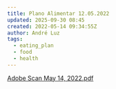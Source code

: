 ```yaml
---
title: Plano Alimentar 12.05.2022
updated: 2025-09-30 08:45
created: 2022-05-14 09:34:55Z
author: André Luz
tags:
  - eating_plan
  - food
  - health
---
```


[Adobe Scan May 14, 2022.pdf](Adobe_Scan_May_14__2022.pdf)